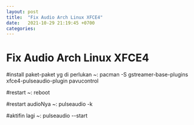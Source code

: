 ```yaml
---
layout: post
title:  "Fix Audio Arch Linux XFCE4"
date:   2021-10-29 21:19:45 +0700
categories:
---
```


# Fix Audio Arch Linux XFCE4

#install paket-paket yg di perlukan
~: pacman -S gstreamer-base-plugins xfce4-pulseaudio-plugin pavucontrol 

#restart
~: reboot

#restart audioNya
~: pulseaudio -k

#aktifin lagi
~: pulseaudio --start
